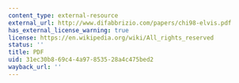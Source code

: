 ```yaml
---
content_type: external-resource
external_url: http://www.difabbrizio.com/papers/chi98-elvis.pdf
has_external_license_warning: true
license: https://en.wikipedia.org/wiki/All_rights_reserved
status: ''
title: PDF
uid: 31ec30b8-69c4-4a97-8535-28a4c475bed2
wayback_url: ''
---
```

